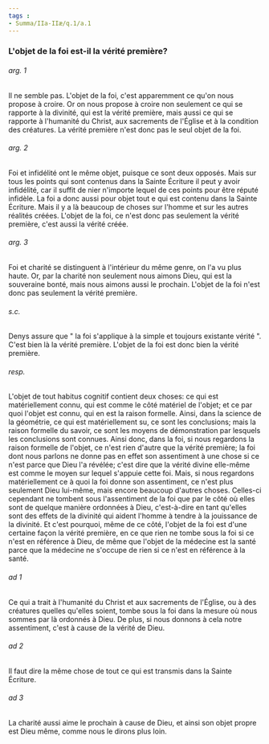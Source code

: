 ```yaml
---
tags : 
- Summa/IIa-IIæ/q.1/a.1
---
```


### L'objet de la foi est-il la vérité première?

###### arg. 1
Il ne semble pas. L'objet de la foi, c'est apparemment ce qu'on nous propose à croire. Or on nous propose à croire non seulement ce qui se rapporte à la divinité, qui est la vérité première, mais aussi ce qui se rapporte à l'humanité du Christ, aux sacrements de l'Église et à la condition des créatures. La vérité première n'est donc pas le seul objet de la foi. 

###### arg. 2
Foi et infidélité ont le même objet, puisque ce sont deux opposés. Mais sur tous les points qui sont contenus dans la Sainte Écriture il peut y avoir infidélité, car il suffit de nier n'importe lequel de ces points pour être réputé infidèle. La foi a donc aussi pour objet tout e qui est contenu dans la Sainte Écriture. Mais il y a là beaucoup de choses sur l'homme et sur les autres réalités créées. L'objet de la foi, ce n'est donc pas seulement la vérité première, c'est aussi la vérité créée. 

###### arg. 3
Foi et charité se distinguent à l'intérieur du même genre, on l'a vu plus haute. Or, par la charité non seulement nous aimons Dieu, qui est la souveraine bonté, mais nous aimons aussi le prochain. L'objet de la foi n'est donc pas seulement la vérité première. 

###### s.c.
Denys assure que " la foi s'applique à la simple et toujours existante vérité ". C'est bien là la vérité première. L'objet de la foi est donc bien la vérité première. 

###### resp.
L'objet de tout habitus cognitif contient deux choses: ce qui est matériellement connu, qui est comme le côté matériel de l'objet; et ce par quoi l'objet est connu, qui en est la raison formelle. Ainsi, dans la science de la géométrie, ce qui est matériellement su, ce sont les conclusions; mais la raison formelle du savoir, ce sont les moyens de démonstration par lesquels les conclusions sont connues. Ainsi donc, dans la foi, si nous regardons la raison formelle de l'objet, ce n'est rien d'autre que la vérité première; la foi dont nous parlons ne donne pas en effet son assentiment à une chose si ce n'est parce que Dieu l'a révélée; c'est dire que la vérité divine elle-même est comme le moyen sur lequel s'appuie cette foi. Mais, si nous regardons matériellement ce à quoi la foi donne son assentiment, ce n'est plus seulement Dieu lui-même, mais encore beaucoup d'autres choses. Celles-ci cependant ne tombent sous l'assentiment de la foi que par le côté où elles sont de quelque manière ordonnées à Dieu, c'est-à-dire en tant qu'elles sont des effets de la divinité qui aident l'homme à tendre à la jouissance de la divinité. Et c'est pourquoi, même de ce côté, l'objet de la foi est d'une certaine façon la vérité première, en ce que rien ne tombe sous la foi si ce n'est en référence à Dieu, de même que l'objet de la médecine est la santé parce que la médecine ne s'occupe de rien si ce n'est en référence à la santé. 

###### ad 1
Ce qui a trait à l'humanité du Christ et aux sacrements de l'Église, ou à des créatures quelles qu'elles soient, tombe sous la foi dans la mesure où nous sommes par là ordonnés à Dieu. De plus, si nous donnons à cela notre assentiment, c'est à cause de la vérité de Dieu. 

###### ad 2
Il faut dire la même chose de tout ce qui est transmis dans la Sainte Écriture. 

###### ad 3
La charité aussi aime le prochain à cause de Dieu, et ainsi son objet propre est Dieu même, comme nous le dirons plus loin. 

